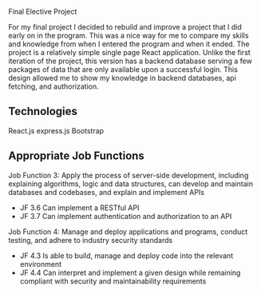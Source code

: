 Final Elective Project

For my final project I decided to rebuild and improve a project that I did early on in the program. This was a nice way for me to compare my skills and knowledge from when I entered the program and when it ended. The project is a relatively simple single page React application. Unlike the first iteration of the project, this version has a backend database serving a few packages of data that are only available upon a successful login. This design allowed me to show my knowledge in backend databases, api fetching, and authorization.

## Technologies
React.js
express.js
Bootstrap


## Appropriate Job Functions
Job Function 3: Apply the process of server-side development, including explaining algorithms, logic and data structures, can develop and maintain databases and codebases, and explain and implement APIs
- JF 3.6 Can implement a RESTful API
- JF 3.7 Can implement authentication and authorization to an API

Job Function 4: Manage and deploy applications and programs, conduct testing, and adhere to industry security standards
- JF 4.3 Is able to build, manage and deploy code into the relevant environment				
- JF 4.4 Can interpret and implement a given design while remaining compliant with security and maintainability requirements